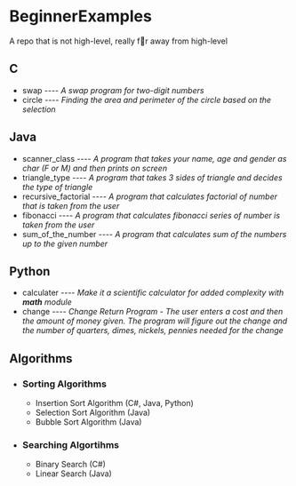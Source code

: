 # BeginnerExamples
A repo that is not high-level, really f:eyes:r away from high-level

## C
* swap ---- _A swap program for two-digit numbers_
* circle ---- _Finding the area and perimeter of the circle based on the selection_

## Java
* scanner_class ---- _A program that takes your name, age and gender as char (F or M) and then prints on screen_
* triangle_type ---- _A program that takes 3 sides of triangle and decides the type of triangle_
* recursive_factorial ---- _A program that calculates factorial of number that is taken from the user_
* fibonacci ---- _A program that calculates fibonacci series of number is taken from the user_
* sum_of_the_number ---- _A program that calculates sum of the numbers up to the given number_

## Python
* calculater ---- _Make it a scientific calculator for added complexity with **math** module_
* change ---- _Change Return Program - The user enters a cost and then the amount of money given. The program will figure out the change and the number of quarters, dimes, nickels, pennies needed for the change_

## Algorithms
- ###  Sorting Algorithms 
  - Insertion Sort Algorithm (C#, Java, Python)
  - Selection Sort Algorithm (Java)
  - Bubble Sort Algorithm (Java)
  
- ### Searching Algortihms
  - Binary Search (C#)
  - Linear Search (Java)
  
